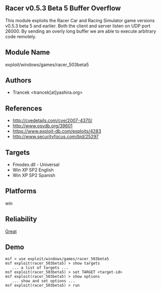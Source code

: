 ## Racer v0.5.3 Beta 5 Buffer Overflow

This module exploits the Racer Car and Racing Simulator game 
versions v0.5.3 beta 5 and earlier. Both the client and 
server listen on UDP port 26000. By sending an overly long 
buffer we are able to execute arbitrary code remotely.


## Module Name
exploit/windows/games/racer_503beta5

## Authors
* Trancek <trancek[at]yashira.org>


## References
* http://cvedetails.com/cve/2007-4370/
* http://www.osvdb.org/39601
* https://www.exploit-db.com/exploits/4283
* http://www.securityfocus.com/bid/25297



## Targets
* Fmodex.dll - Universal
* Win XP SP2 English
* Win XP SP2 Spanish


## Platforms
win

## Reliability
[Great](https://github.com/rapid7/metasploit-framework/wiki/Exploit-Ranking)

## Demo

```
msf > use exploit/windows/games/racer_503beta5
msf exploit(racer_503beta5) > show targets
   ... a list of targets ...
msf exploit(racer_503beta5) > set TARGET <target-id>
msf exploit(racer_503beta5) > show options
   ... show and set options ...
msf exploit(racer_503beta5) > run
```
    
    